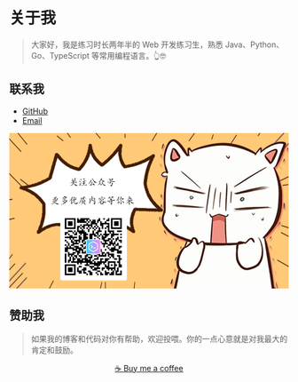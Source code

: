 # 关于我




> 大家好，我是练习时长两年半的 Web 开发练习生，熟悉 Java、Python、Go、TypeScript 等常用编程语言。👆🤓


## 联系我
- [GitHub](https://github.com/liuyuhe666)
- [Email](mailto:cnliuyuhe@gmail.com)


![](https://raw.githubusercontent.com/liuyuhe666/images/main/PicGo/202412061425608.png)


## 赞助我

> 如果我的博客和代码对你有帮助，欢迎投喂。你的一点心意就是对我最大的肯定和鼓励。


<p align="center"><a href="https://github.com/lyh-gzh/buy-me-a-coffee">☕ Buy me a coffee</a></p>
